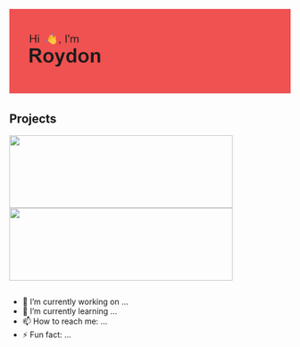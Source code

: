 ![Banner Image](header.png)

## Projects
<a href="https://github.com/RoydonTay/Seedly-Articles-RAG">
  <img align=center src="https://github-readme-stats.vercel.app/api/pin/?username=RoydonTay&repo=Seedly-Articles-RAG" style="height:130px; max-height: 300px; max-width:400px; width: 400px;"/>
</a>
<a href="https://github.com/RoydonTay/SG-Property-Price-Prediction">
  <img align=center src="https://github-readme-stats.vercel.app/api/pin/?username=RoydonTay&repo=SG-Property-Price-Prediction" style="height:130px; max-height: 300px; max-width:400px; width: 400px;"/>
</a>


## 
- 🔭 I’m currently working on ...
- 🌱 I’m currently learning ...
- 📫 How to reach me: ...
- ⚡ Fun fact: ...
